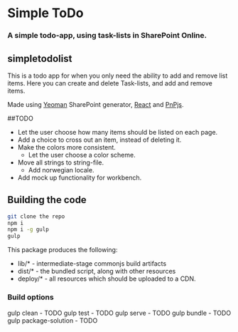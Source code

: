 # Simple ToDo
### A simple todo-app, using task-lists in SharePoint Online.

## simpletodolist

This is a todo app for when you only need the ability to add and remove list items.
Here you can create and delete Task-lists, and add and remove items.

Made using [Yeoman](http://yeoman.io/) SharePoint generator, [React](https://reactjs.org/) and [PnPjs](https://pnp.github.io/pnpjs/).

##TODO
* Let the user choose how many items should be listed on each page.
* Add a choice to cross out an item, instead of deleting it.
* Make the colors more consistent.
  * Let the user choose a color scheme.
* Move all strings to string-file.
  * Add norwegian locale.
* Add mock up functionality for workbench.

## Building the code

```bash
git clone the repo
npm i
npm i -g gulp
gulp
```

This package produces the following:

* lib/* - intermediate-stage commonjs build artifacts
* dist/* - the bundled script, along with other resources
* deploy/* - all resources which should be uploaded to a CDN.

### Build options

gulp clean - TODO
gulp test - TODO
gulp serve - TODO
gulp bundle - TODO
gulp package-solution - TODO
